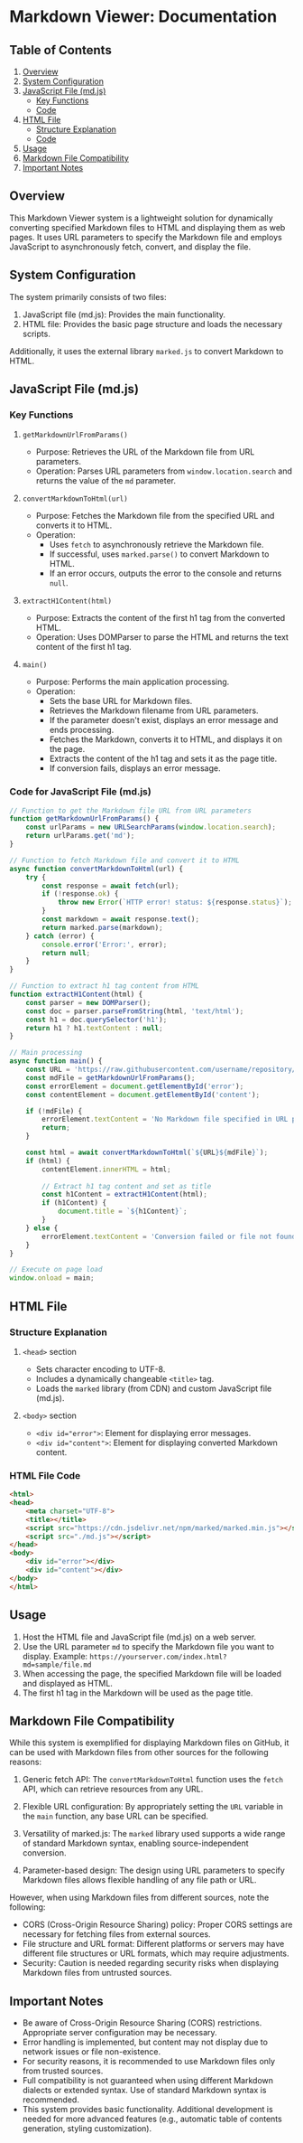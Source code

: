 # Markdown Viewer: Documentation

## Table of Contents
1. [Overview](#overview)
2. [System Configuration](#system-configuration)
3. [JavaScript File (md.js)](#javascript-file-mdjs)
   - [Key Functions](#key-functions)
   - [Code](#code-for-javascript-file-mdjs)
4. [HTML File](#html-file)
   - [Structure Explanation](#structure-explanation)
   - [Code](#html-file-code)
5. [Usage](#usage)
6. [Markdown File Compatibility](#markdown-file-compatibility)
7. [Important Notes](#important-notes)

## Overview

This Markdown Viewer system is a lightweight solution for dynamically converting specified Markdown files to HTML and displaying them as web pages. It uses URL parameters to specify the Markdown file and employs JavaScript to asynchronously fetch, convert, and display the file.

## System Configuration

The system primarily consists of two files:
1. JavaScript file (md.js): Provides the main functionality.
2. HTML file: Provides the basic page structure and loads the necessary scripts.

Additionally, it uses the external library `marked.js` to convert Markdown to HTML.

## JavaScript File (md.js)

### Key Functions

1. `getMarkdownUrlFromParams()`
   - Purpose: Retrieves the URL of the Markdown file from URL parameters.
   - Operation: Parses URL parameters from `window.location.search` and returns the value of the `md` parameter.

2. `convertMarkdownToHtml(url)`
   - Purpose: Fetches the Markdown file from the specified URL and converts it to HTML.
   - Operation:
     - Uses `fetch` to asynchronously retrieve the Markdown file.
     - If successful, uses `marked.parse()` to convert Markdown to HTML.
     - If an error occurs, outputs the error to the console and returns `null`.

3. `extractH1Content(html)`
   - Purpose: Extracts the content of the first h1 tag from the converted HTML.
   - Operation: Uses DOMParser to parse the HTML and returns the text content of the first h1 tag.

4. `main()`
   - Purpose: Performs the main application processing.
   - Operation:
     - Sets the base URL for Markdown files.
     - Retrieves the Markdown filename from URL parameters.
     - If the parameter doesn't exist, displays an error message and ends processing.
     - Fetches the Markdown, converts it to HTML, and displays it on the page.
     - Extracts the content of the h1 tag and sets it as the page title.
     - If conversion fails, displays an error message.

### Code for JavaScript File (md.js)

```javascript
// Function to get the Markdown file URL from URL parameters
function getMarkdownUrlFromParams() {
    const urlParams = new URLSearchParams(window.location.search);
    return urlParams.get('md');
}

// Function to fetch Markdown file and convert it to HTML
async function convertMarkdownToHtml(url) {
    try {
        const response = await fetch(url);
        if (!response.ok) {
            throw new Error(`HTTP error! status: ${response.status}`);
        }
        const markdown = await response.text();
        return marked.parse(markdown);
    } catch (error) {
        console.error('Error:', error);
        return null;
    }
}

// Function to extract h1 tag content from HTML
function extractH1Content(html) {
    const parser = new DOMParser();
    const doc = parser.parseFromString(html, 'text/html');
    const h1 = doc.querySelector('h1');
    return h1 ? h1.textContent : null;
}

// Main processing
async function main() {
    const URL = 'https://raw.githubusercontent.com/username/repository/branch/'; // URL where Markdown files are located
    const mdFile = getMarkdownUrlFromParams();
    const errorElement = document.getElementById('error');
    const contentElement = document.getElementById('content');

    if (!mdFile) {
        errorElement.textContent = 'No Markdown file specified in URL parameters. (?md=sample/file.md)';
        return;
    }

    const html = await convertMarkdownToHtml(`${URL}${mdFile}`);
    if (html) {
        contentElement.innerHTML = html;
        
        // Extract h1 tag content and set as title
        const h1Content = extractH1Content(html);
        if (h1Content) {
            document.title = `${h1Content}`;
        }
    } else {
        errorElement.textContent = 'Conversion failed or file not found.';
    }
}

// Execute on page load
window.onload = main;
```

## HTML File

### Structure Explanation

1. `<head>` section
   - Sets character encoding to UTF-8.
   - Includes a dynamically changeable `<title>` tag.
   - Loads the `marked` library (from CDN) and custom JavaScript file (md.js).

2. `<body>` section
   - `<div id="error">`: Element for displaying error messages.
   - `<div id="content">`: Element for displaying converted Markdown content.

### HTML File Code

```html
<html>
<head>
    <meta charset="UTF-8">
    <title></title>
    <script src="https://cdn.jsdelivr.net/npm/marked/marked.min.js"></script>
    <script src="./md.js"></script>
</head>
<body>
    <div id="error"></div>
    <div id="content"></div>
</body>
</html>
```

## Usage

1. Host the HTML file and JavaScript file (md.js) on a web server.
2. Use the URL parameter `md` to specify the Markdown file you want to display.
   Example: `https://yourserver.com/index.html?md=sample/file.md`
3. When accessing the page, the specified Markdown file will be loaded and displayed as HTML.
4. The first h1 tag in the Markdown will be used as the page title.

## Markdown File Compatibility

While this system is exemplified for displaying Markdown files on GitHub, it can be used with Markdown files from other sources for the following reasons:

1. Generic fetch API: The `convertMarkdownToHtml` function uses the `fetch` API, which can retrieve resources from any URL.

2. Flexible URL configuration: By appropriately setting the `URL` variable in the `main` function, any base URL can be specified.

3. Versatility of marked.js: The `marked` library used supports a wide range of standard Markdown syntax, enabling source-independent conversion.

4. Parameter-based design: The design using URL parameters to specify Markdown files allows flexible handling of any file path or URL.

However, when using Markdown files from different sources, note the following:

- CORS (Cross-Origin Resource Sharing) policy: Proper CORS settings are necessary for fetching files from external sources.
- File structure and URL format: Different platforms or servers may have different file structures or URL formats, which may require adjustments.
- Security: Caution is needed regarding security risks when displaying Markdown files from untrusted sources.

## Important Notes

- Be aware of Cross-Origin Resource Sharing (CORS) restrictions. Appropriate server configuration may be necessary.
- Error handling is implemented, but content may not display due to network issues or file non-existence.
- For security reasons, it is recommended to use Markdown files only from trusted sources.
- Full compatibility is not guaranteed when using different Markdown dialects or extended syntax. Use of standard Markdown syntax is recommended.
- This system provides basic functionality. Additional development is needed for more advanced features (e.g., automatic table of contents generation, styling customization).
